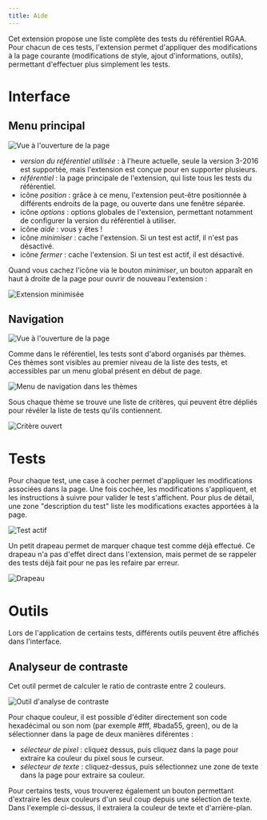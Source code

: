 ```yaml
---
title: Aide
---
```


Cet extension propose une liste complète des tests du référentiel RGAA.
Pour chacun de ces tests, l'extension permet d'appliquer des modifications à la page courante (modifications de style, ajout d'informations, outils), permettant d'effectuer plus simplement les tests.

# Interface

## Menu principal

![Vue à l'ouverture de la page](page://menu.png)

* *version du référentiel utilisée* : à l'heure actuelle, seule la version 3-2016 est supportée, mais l'extension est conçue pour en supporter plusieurs.
* *référentiel* : la page principale de l'extension, qui liste tous les tests du référentiel.
* icône *position* : grâce à ce menu, l'extension peut-être positionnée à différents endroits de la page, ou ouverte dans une fenêtre séparée.
* icône *options* : options globales de l'extension, permettant notamment de configurer la version du référentiel à utiliser.
* icône *aide* : vous y êtes !
* icône *minimiser* : cache l'extension. Si un test est actif, il n'est pas désactivé.
* icône *fermer* : cache l'extension. Si un test est actif, il est désactivé.

Quand vous cachez l'icône via le bouton *minimiser*, un bouton apparaît en haut à droite de la page pour ouvrir de nouveau l'extension :

![Extension minimisée](page://minimized.png)


## Navigation

![Vue à l'ouverture de la page](page://reference.png)

Comme dans le référentiel, les tests sont d'abord organisés par thèmes.
Ces thèmes sont visibles au premier niveau de la liste des tests, et accessibles par un menu global présent en début de page.

![Menu de navigation dans les thèmes](page://themes.png)

Sous chaque thème se trouve une liste de critères, qui peuvent être dépliés pour révéler la liste de tests qu'ils contiennent.

![Critère ouvert](page://criterion.png)

# Tests

Pour chaque test, une case à cocher permet d'appliquer les modifications associées dans la page. Une fois cochée, les modifications s'appliquent, et les instructions à suivre pour valider le test s'affichent. Pour plus de détail, une zone "description du test" liste les modifications exactes apportées à la page.

![Test actif](page://test.png)

Un petit drapeau permet de marquer chaque test comme déjà effectué.
Ce drapeau n'a pas d'effet direct dans l'extension, mais permet de se rappeler des tests déjà fait pour ne pas les refaire par erreur.

![Drapeau](page://flag.png)

# Outils

Lors de l'application de certains tests, différents outils peuvent être affichés dans l'interface.

## Analyseur de contraste

Cet outil permet de calculer le ratio de contraste entre 2 couleurs.

![Outil d'analyse de contraste](page://color-contrast.png)

Pour chaque couleur, il est possible d'éditer directement son code hexadécimal ou son nom (par exemple #fff, #bada55, green), ou de la sélectionner dans la page de deux manières diférentes :
* *sélecteur de pixel* : cliquez dessus, puis cliquez dans la page pour extraire ka couleur du pixel sous le curseur.
* *sélecteur de texte* : cliquez-dessus, puis sélectionnez une zone de texte dans la page pour extraire sa couleur.

Pour certains tests, vous trouverez également un bouton permettant d'extraire les deux couleurs d'un seul coup depuis une sélection de texte. Dans l'exemple ci-dessus, il extraiera la couleur de texte et d'arrière-plan.
